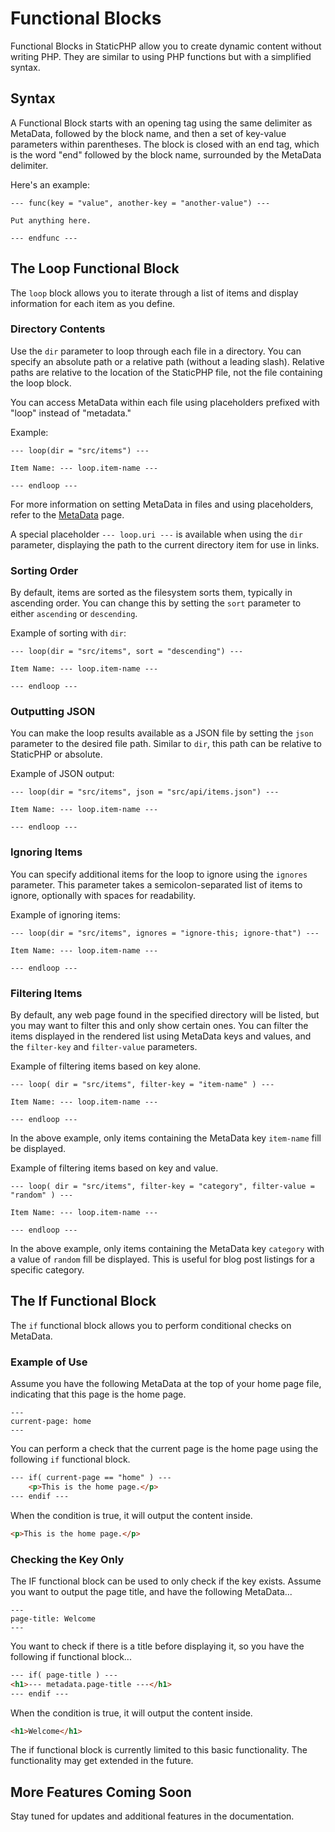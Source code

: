 # Functional Blocks

Functional Blocks in StaticPHP allow you to create dynamic content without writing PHP. They are similar to using PHP functions but with a simplified syntax.

## Syntax

A Functional Block starts with an opening tag using the same delimiter as MetaData, followed by the block name, and then a set of key-value parameters within parentheses. The block is closed with an end tag, which is the word "end" followed by the block name, surrounded by the MetaData delimiter.

Here's an example:

```plaintext
--- func(key = "value", another-key = "another-value") ---

Put anything here.

--- endfunc ---
```

## The Loop Functional Block

The `loop` block allows you to iterate through a list of items and display information for each item as you define.

### Directory Contents

Use the `dir` parameter to loop through each file in a directory. You can specify an absolute path or a relative path (without a leading slash). Relative paths are relative to the location of the StaticPHP file, not the file containing the loop block.

You can access MetaData within each file using placeholders prefixed with "loop" instead of "metadata."

Example:

```plaintext
--- loop(dir = "src/items") ---

Item Name: --- loop.item-name ---

--- endloop ---
```

For more information on setting MetaData in files and using placeholders, refer to the [MetaData](MetaData.md) page.

A special placeholder `--- loop.uri ---` is available when using the `dir` parameter, displaying the path to the current directory item for use in links.

### Sorting Order

By default, items are sorted as the filesystem sorts them, typically in ascending order. You can change this by setting the `sort` parameter to either `ascending` or `descending`.

Example of sorting with `dir`:

```plaintext
--- loop(dir = "src/items", sort = "descending") ---

Item Name: --- loop.item-name ---

--- endloop ---
```

### Outputting JSON

You can make the loop results available as a JSON file by setting the `json` parameter to the desired file path. Similar to `dir`, this path can be relative to StaticPHP or absolute.

Example of JSON output:

```plaintext
--- loop(dir = "src/items", json = "src/api/items.json") ---

Item Name: --- loop.item-name ---

--- endloop ---
```

### Ignoring Items

You can specify additional items for the loop to ignore using the `ignores` parameter. This parameter takes a semicolon-separated list of items to ignore, optionally with spaces for readability.

Example of ignoring items:

```plaintext
--- loop(dir = "src/items", ignores = "ignore-this; ignore-that") ---

Item Name: --- loop.item-name ---

--- endloop ---
```

### Filtering Items

By default, any web page found in the specified directory will be listed, but you may want to filter this and only show certain ones. You can filter the items displayed in the rendered list using MetaData keys and values, and the `filter-key` and `filter-value` parameters.

Example of filtering items based on key alone.

```plaintext
--- loop( dir = "src/items", filter-key = "item-name" ) ---

Item Name: --- loop.item-name ---

--- endloop ---
```

In the above example, only items containing the MetaData key `item-name` fill be displayed.

Example of filtering items based on key and value.

```plaintext
--- loop( dir = "src/items", filter-key = "category", filter-value = "random" ) ---

Item Name: --- loop.item-name ---

--- endloop ---
```

In the above example, only items containing the MetaData key `category` with a value of `random` fill be displayed. This is useful for blog post listings for a specific category.

## The If Functional Block

The `if` functional block allows you to perform conditional checks on MetaData.

### Example of Use

Assume you have the following MetaData at the top of your home page file, indicating that this page is the home page.

```plaintext
---
current-page: home
---
```

You can perform a check that the current page is the home page using the following `if` functional block.

```html
--- if( current-page == "home" ) ---
    <p>This is the home page.</p>
--- endif ---
```

When the condition is true, it will output the content inside.

```html
<p>This is the home page.</p>
```

### Checking the Key Only

The IF functional block can be used to only check if the key exists. Assume you want to output the page title, and have the following MetaData...

```plaintext
---
page-title: Welcome
---
```

You want to check if there is a title before displaying it, so you have the following if functional block...

```html
--- if( page-title ) ---
<h1>--- metadata.page-title ---</h1>
--- endif ---
```

When the condition is true, it will output the content inside.

```html
<h1>Welcome</h1>
```

The if functional block is currently limited to this basic functionality. The functionality may get extended in the future.

## More Features Coming Soon

Stay tuned for updates and additional features in the documentation.

